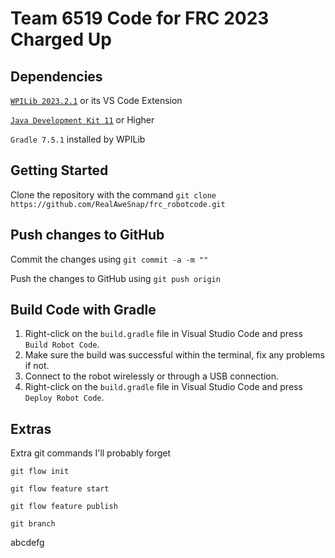 # Team 6519 Code for FRC 2023 Charged Up

## Dependencies
[`WPILib 2023.2.1`](https://github.com/wpilibsuite/allwpilib/releases/tag/v2023.2.1) or its VS Code Extension

[`Java Development Kit 11`](https://www.oracle.com/java/technologies/downloads/#java11) or Higher

`Gradle 7.5.1` installed by WPILib

## Getting Started
Clone the repository with the command `git clone https://github.com/RealAweSnap/frc_robotcode.git`

## Push changes to GitHub
Commit the changes using `git commit -a -m ""`

Push the changes to GitHub using `git push origin`

## Build Code with Gradle
1. Right-click on the `build.gradle` file in Visual Studio Code and press `Build Robot Code`.
2. Make sure the build was successful within the terminal, fix any problems if not.
3. Connect to the robot wirelessly or through a USB connection.
4. Right-click on the `build.gradle` file in Visual Studio Code and press `Deploy Robot Code`.

## Extras
Extra git commands I'll probably forget

`git flow init`

`git flow feature start`

`git flow feature publish`

`git branch`

abcdefg